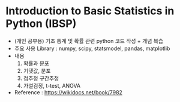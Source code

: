 # Introduction to Basic Statistics in Python (IBSP)
* (개인 공부용) 기초 통계 및 확률 관련 python 코드 작성 + 개념 복습
* 주요 사용 Library : numpy, scipy, statsmodel, pandas, matplotlib
* 내용
    1. 확률과 분포
    2. 기댓값, 분포
    3. 점추정 구간추정
    4. 가설검정, t-test, ANOVA
* Reference : https://wikidocs.net/book/7982


